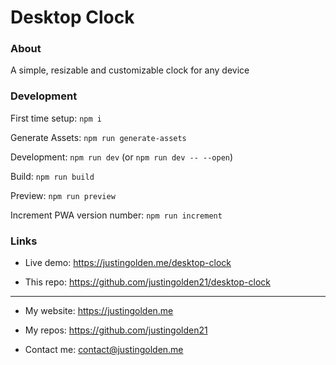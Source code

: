 # Desktop Clock

### About

A simple, resizable and customizable clock for any device

### Development

First time setup: `npm i`

Generate Assets: `npm run generate-assets`

Development: `npm run dev` (or `npm run dev -- --open`)

Build: `npm run build`

Preview: `npm run preview`

Increment PWA version number: `npm run increment`

### Links

- Live demo: https://justingolden.me/desktop-clock

- This repo: https://github.com/justingolden21/desktop-clock

<hr>

- My website: https://justingolden.me

- My repos: https://github.com/justingolden21

- Contact me: contact@justingolden.me
